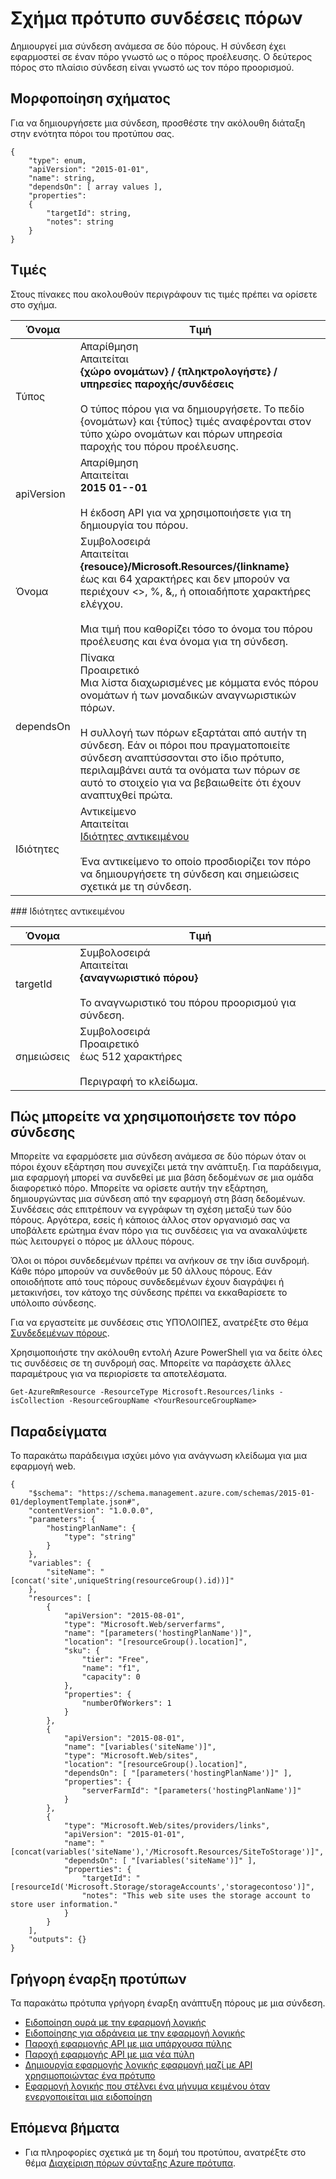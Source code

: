 <properties
   pageTitle="Διαχείριση πόρων προτύπου για τη σύνδεση πόρους | Microsoft Azure"
   description="Εμφανίζει το σχήμα από διαχειριστή πόρων για την ανάπτυξη συνδέσεων μεταξύ σχετικών πόρων σε ένα πρότυπο."
   services="azure-resource-manager"
   documentationCenter="na"
   authors="tfitzmac"
   manager="timlt"
   editor=""/>

<tags
   ms.service="azure-resource-manager"
   ms.devlang="na"
   ms.topic="article"
   ms.tgt_pltfrm="na"
   ms.workload="na"
   ms.date="04/05/2016"
   ms.author="tomfitz"/>

# <a name="resource-links-template-schema"></a>Σχήμα πρότυπο συνδέσεις πόρων

Δημιουργεί μια σύνδεση ανάμεσα σε δύο πόρους. Η σύνδεση έχει εφαρμοστεί σε έναν πόρο γνωστό ως ο πόρος προέλευσης. Ο δεύτερος πόρος στο πλαίσιο σύνδεση είναι γνωστό ως τον πόρο προορισμού.

## <a name="schema-format"></a>Μορφοποίηση σχήματος

Για να δημιουργήσετε μια σύνδεση, προσθέστε την ακόλουθη διάταξη στην ενότητα πόροι του προτύπου σας.
    
    {
        "type": enum,
        "apiVersion": "2015-01-01",
        "name": string,
        "dependsOn": [ array values ],
        "properties":
        {
            "targetId": string,
            "notes": string
        }
    }



## <a name="values"></a>Τιμές

Στους πίνακες που ακολουθούν περιγράφουν τις τιμές πρέπει να ορίσετε στο σχήμα.

| Όνομα | Τιμή |
| ---- | ---- |
| Τύπος | Απαρίθμηση<br />Απαιτείται<br />**{χώρο ονομάτων} / {πληκτρολογήστε} / υπηρεσίες παροχής/συνδέσεις**<br /><br />Ο τύπος πόρου για να δημιουργήσετε. Το πεδίο {ονομάτων} και {τύπος} τιμές αναφέρονται στον τύπο χώρο ονομάτων και πόρων υπηρεσία παροχής του πόρου προέλευσης. |
| apiVersion | Απαρίθμηση<br />Απαιτείται<br />**2015 01--01**<br /><br />Η έκδοση API για να χρησιμοποιήσετε για τη δημιουργία του πόρου. |  
| Όνομα | Συμβολοσειρά<br />Απαιτείται<br />**{resouce}/Microsoft.Resources/{linkname}**<br /> έως και 64 χαρακτήρες και δεν μπορούν να περιέχουν <>, %, &,, ή οποιαδήποτε χαρακτήρες ελέγχου.<br /><br />Μια τιμή που καθορίζει τόσο το όνομα του πόρου προέλευσης και ένα όνομα για τη σύνδεση. |
| dependsOn | Πίνακα<br />Προαιρετικό<br />Μια λίστα διαχωρισμένες με κόμματα ενός πόρου ονομάτων ή των μοναδικών αναγνωριστικών πόρων.<br /><br />Η συλλογή των πόρων εξαρτάται από αυτήν τη σύνδεση. Εάν οι πόροι που πραγματοποιείτε σύνδεση αναπτύσσονται στο ίδιο πρότυπο, περιλαμβάνει αυτά τα ονόματα των πόρων σε αυτό το στοιχείο για να βεβαιωθείτε ότι έχουν αναπτυχθεί πρώτα. | 
| Ιδιότητες | Αντικείμενο<br />Απαιτείται<br />[Ιδιότητες αντικειμένου](#properties)<br /><br />Ένα αντικείμενο το οποίο προσδιορίζει τον πόρο να δημιουργήσετε τη σύνδεση και σημειώσεις σχετικά με τη σύνδεση. |  

<a id="properties" />
### <a name="properties-object"></a>Ιδιότητες αντικειμένου

| Όνομα | Τιμή |
| ------- | ---- |
| targetId | Συμβολοσειρά<br />Απαιτείται<br />**{αναγνωριστικό πόρου}**<br /><br />Το αναγνωριστικό του πόρου προορισμού για σύνδεση. |
| σημειώσεις | Συμβολοσειρά<br />Προαιρετικό<br />έως 512 χαρακτήρες<br /><br />Περιγραφή το κλείδωμα. |


## <a name="how-to-use-the-link-resource"></a>Πώς μπορείτε να χρησιμοποιήσετε τον πόρο σύνδεσης

Μπορείτε να εφαρμόσετε μια σύνδεση ανάμεσα σε δύο πόρων όταν οι πόροι έχουν εξάρτηση που συνεχίζει μετά την ανάπτυξη. Για παράδειγμα, μια εφαρμογή μπορεί να συνδεθεί με μια βάση δεδομένων σε μια ομάδα διαφορετικό πόρο. Μπορείτε να ορίσετε αυτήν την εξάρτηση, δημιουργώντας μια σύνδεση από την εφαρμογή στη βάση δεδομένων. Συνδέσεις σάς επιτρέπουν να εγγράφων τη σχέση μεταξύ των δύο πόρους. Αργότερα, εσείς ή κάποιος άλλος στον οργανισμό σας να υποβάλετε ερώτημα έναν πόρο για τις συνδέσεις για να ανακαλύψετε πώς λειτουργεί ο πόρος με άλλους πόρους.

Όλοι οι πόροι συνδεδεμένων πρέπει να ανήκουν σε την ίδια συνδρομή. Κάθε πόρο μπορούν να συνδεθούν με 50 άλλους πόρους. Εάν οποιοδήποτε από τους πόρους συνδεδεμένων έχουν διαγράψει ή μετακινήσει, τον κάτοχο της σύνδεσης πρέπει να εκκαθαρίσετε το υπόλοιπο σύνδεσης.

Για να εργαστείτε με συνδέσεις στις ΥΠΌΛΟΙΠΕΣ, ανατρέξτε στο θέμα [Συνδεδεμένων πόρους](https://msdn.microsoft.com/library/azure/mt238499.aspx).

Χρησιμοποιήστε την ακόλουθη εντολή Azure PowerShell για να δείτε όλες τις συνδέσεις σε τη συνδρομή σας. Μπορείτε να παράσχετε άλλες παραμέτρους για να περιορίσετε τα αποτελέσματα.

    Get-AzureRmResource -ResourceType Microsoft.Resources/links -isCollection -ResourceGroupName <YourResourceGroupName>

## <a name="examples"></a>Παραδείγματα

Το παρακάτω παράδειγμα ισχύει μόνο για ανάγνωση κλείδωμα για μια εφαρμογή web.

    {
        "$schema": "https://schema.management.azure.com/schemas/2015-01-01/deploymentTemplate.json#",
        "contentVersion": "1.0.0.0",
        "parameters": {
            "hostingPlanName": {
                "type": "string"
            }
        },
        "variables": {
            "siteName": "[concat('site',uniqueString(resourceGroup().id))]"
        },
        "resources": [
            {
                "apiVersion": "2015-08-01",
                "type": "Microsoft.Web/serverfarms",
                "name": "[parameters('hostingPlanName')]",
                "location": "[resourceGroup().location]",
                "sku": {
                    "tier": "Free",
                    "name": "f1",
                    "capacity": 0
                },
                "properties": {
                    "numberOfWorkers": 1
                }
            },
            {
                "apiVersion": "2015-08-01",
                "name": "[variables('siteName')]",
                "type": "Microsoft.Web/sites",
                "location": "[resourceGroup().location]",
                "dependsOn": [ "[parameters('hostingPlanName')]" ],
                "properties": {
                    "serverFarmId": "[parameters('hostingPlanName')]"
                }
            },
            {
                "type": "Microsoft.Web/sites/providers/links",
                "apiVersion": "2015-01-01",
                "name": "[concat(variables('siteName'),'/Microsoft.Resources/SiteToStorage')]",
                "dependsOn": [ "[variables('siteName')]" ],
                "properties": {
                    "targetId": "[resourceId('Microsoft.Storage/storageAccounts','storagecontoso')]",
                    "notes": "This web site uses the storage account to store user information."
                }
            }
        ],
        "outputs": {}
    }

## <a name="quickstart-templates"></a>Γρήγορη έναρξη προτύπων

Τα παρακάτω πρότυπα γρήγορη έναρξη ανάπτυξη πόρους με μια σύνδεση.

- [Ειδοποίηση ουρά με την εφαρμογή λογικής](https://azure.microsoft.com/documentation/templates/201-alert-to-queue-with-logic-app)
- [Ειδοποίησης για αδράνεια με την εφαρμογή λογικής](https://azure.microsoft.com/documentation/templates/201-alert-to-slack-with-logic-app)
- [Παροχή εφαρμογής API με μια υπάρχουσα πύλης](https://azure.microsoft.com/documentation/templates/201-api-app-gateway-existing)
- [Παροχή εφαρμογής API με μια νέα πύλη](https://azure.microsoft.com/documentation/templates/201-api-app-gateway-new)
- [Δημιουργία εφαρμογής λογικής εφαρμογή μαζί με API χρησιμοποιώντας ένα πρότυπο](https://azure.microsoft.com/documentation/templates/201-logic-app-api-app-create)
- [Εφαρμογή λογικής που στέλνει ένα μήνυμα κειμένου όταν ενεργοποιείται μια ειδοποίηση](https://azure.microsoft.com/documentation/templates/201-alert-to-text-message-with-logic-app)


## <a name="next-steps"></a>Επόμενα βήματα

- Για πληροφορίες σχετικά με τη δομή του προτύπου, ανατρέξτε στο θέμα [Διαχείριση πόρων σύνταξης Azure πρότυπα](resource-group-authoring-templates.md).
